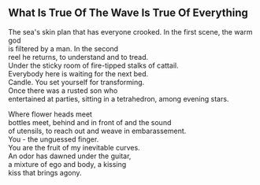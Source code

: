 What Is True Of The Wave Is True Of Everything
----------------------------------------------
The sea's skin plan that has everyone crooked. In the first scene, the warm god  
is filtered by a man. In the second  
reel he returns, to understand and to tread.  
Under the sticky room of fire-tipped stalks of cattail.  
Everybody here is waiting for the next bed.  
Candle. You set yourself for transforming.  
Once there was a rusted son who  
entertained at parties, sitting in a tetrahedron, among evening stars.  
  
Where flower heads meet  
bottles meet, behind and in front of and the sound  
of utensils, to reach out and weave in embarassement.  
You - the unguessed finger.  
You are the fruit of my inevitable curves.  
An odor has dawned under the guitar,  
a mixture of ego and body, a kissing  
kiss that brings agony.  
